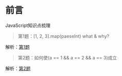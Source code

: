 # 前言
JavaScript知识点梳理
&nbsp;&nbsp;&nbsp;
> 第1题：[1, 2, 3].map(paeseInt) what & why?

解析：[第1题](https://github.com/fuhangyy/JavaScrip-Blog/issues/1)



> 第2题：如何使(a == 1 && a == 2 && a == 3)成立

解析：[第2题](https://github.com/fuhangyy/JavaScrip-Blog/issues/2)
